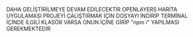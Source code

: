 DAHA GELİŞTİRİLMEYE DEVAM EDİLECEKTİR 
OPENLAYERS HARİTA UYGULAMASI 
PROJEYİ ÇALIŞTIRMAK İÇİN DOSYAYI İNDİRİP TERMİNAL İÇİNDE İLGİLİ KLASÖR VARSA ONUN İÇİNE GİRİP "npm i" YAPILMASI GEREKMEKTEDİR
